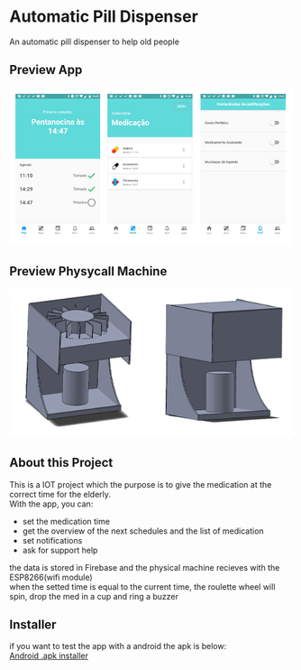 # Automatic Pill Dispenser
An automatic pill dispenser to help old people

## Preview App
![alt text](https://github.com/thiago1590/Dispenser_automatico/blob/master/app_flutter/images/2.png)

## Preview Physycall Machine
![alt text](https://github.com/thiago1590/Dispenser_automatico/blob/master/app_flutter/images/1.png)

## About this Project
This is a IOT project which the purpose is to give the medication at the correct time for the elderly.\
With the app, you can:
* set the medication time
* get the overview of the next schedules and the list of medication
* set notifications
* ask for support help

the data is stored in Firebase and the physical machine recieves with the ESP8266(wifi module)\
when the setted time is equal to the current time, the roulette wheel will spin, drop the med in a cup and ring a buzzer

## Installer
if you want to test the app with a android the apk is below:\
[Android .apk installer](https://drive.google.com/drive/folders/1yBSJ94QHuxPml-t3kO0CIbflPHWIXKIx?usp=sharing)


